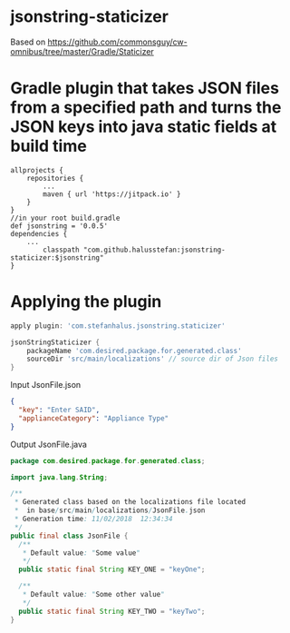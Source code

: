# jsonstring-staticizer
Based on https://github.com/commonsguy/cw-omnibus/tree/master/Gradle/Staticizer

# Gradle plugin that takes JSON files from a specified path and turns the JSON keys into java static fields at build time
	allprojects {
		repositories {
			...
			maven { url 'https://jitpack.io' }
		}
	}
	//in your root build.gradle
	def jsonstring = '0.0.5'
	dependencies {
		...
	        classpath "com.github.halusstefan:jsonstring-staticizer:$jsonstring"
	}

# Applying the plugin
```gradle
apply plugin: 'com.stefanhalus.jsonstring.staticizer'

jsonStringStaticizer {
    packageName 'com.desired.package.for.generated.class'
    sourceDir 'src/main/localizations' // source dir of Json files 
}
```

Input JsonFile.json
```json
{
  "key": "Enter SAID",
  "applianceCategory": "Appliance Type"
}
```
Output JsonFile.java

```java
package com.desired.package.for.generated.class;

import java.lang.String;

/**
 * Generated class based on the localizations file located 
 *  in base/src/main/localizations/JsonFile.json
 * Generation time: 11/02/2018  12:34:34
 */
public final class JsonFile {
  /**
   * Default value: "Some value"
   */
  public static final String KEY_ONE = "keyOne";

  /**
   * Default value: "Some other value"
   */
  public static final String KEY_TWO = "keyTwo";
}
```
